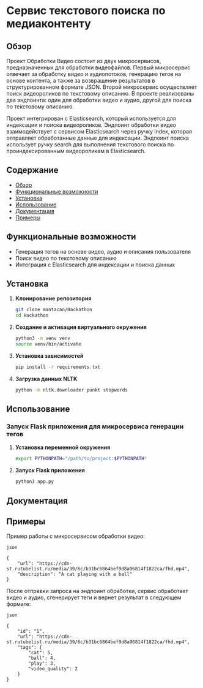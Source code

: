 # Сервис текстового поиска по медиаконтенту

## Обзор

Проект Обработки Видео состоит из двух микросервисов, предназначенных для обработки видеофайлов. Первый микросервис отвечает за обработку видео и аудиопотоков, генерацию тегов на основе контента, а также за возвращение результатов в структурированном формате JSON. Второй микросервис осуществляет поиск видеороликов по текстовому описанию. В проекте реализованы два эндпоинта: один для обработки видео и аудио, другой для поиска по текстовому описанию.

Проект интегрирован с Elasticsearch, который используется для индексации и поиска видеороликов. Эндпоинт обработки видео взаимодействует с сервисом Elasticsearch через ручку index, которая отправляет обработанные данные для индексации. Эндпоинт поиска использует ручку search для выполнения текстового поиска по проиндексированным видеороликам в Elasticsearch.

## Содержание

- [Обзор](#обзор)
- [Функциональные возможности](#функциональные-возможности)
- [Установка](#установка)
- [Использование](#использование)
- [Документация](#документация)
- [Примеры](#примеры)
## Функциональные возможности

- Генерация тегов на основе видео, аудио и описания пользователя
- Поиск видео по текстовому описанию
- Интеграция с Elasticsearch для индексации и поиска данных

## Установка

1. **Клонирование репозитория**
    ```bash
    git clone mantacan/Hackathon
    cd Hackathon
    ```

2. **Создание и активация виртуального окружения**
    ```bash
    python3 -m venv venv
    source venv/bin/activate
    ```

3. **Установка зависимостей**
    ```bash
    pip install -r requirements.txt
    ```

4. **Загрузка данных NLTK**
    ```bash
    python -m nltk.downloader punkt stopwords
    ```

## Использование

### Запуск Flask приложения для микросервиса генерации тегов

1. **Установка переменной окружения**
    ```bash
    export PYTHONPATH="/path/to/project:$PYTHONPATH"
    ```

2. **Запуск Flask приложения**
    ```bash
    python3 app.py
    ```

## Документация

## Примеры

Пример работы с микросервисом обработки видео:
```
json

{
    "url": "https://cdn-st.rutubelist.ru/media/39/6c/b31bc6864bef9d8a96814f1822ca/fhd.mp4",
    "description": "A cat playing with a ball"
}
```
После отправки запроса на эндпоинт обработки, сервис обработает видео и аудио, сгенерирует теги и вернет результат в следующем формате:
```
json

{
    "id": "1",
    "url": "https://cdn-st.rutubelist.ru/media/39/6c/b31bc6864bef9d8a96814f1822ca/fhd.mp4",
    "tags": {
        "cat": 5,
        "ball": 4,
        "play": 3,
        "video_quality": 2
    }
}
```
